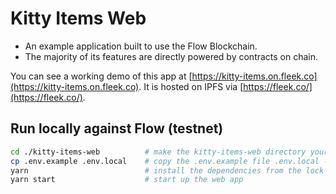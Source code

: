 # Kitty Items Web

- An example application built to use the Flow Blockchain.
- The majority of its features are directly powered by contracts on chain.

You can see a working demo of this app at [https://kitty-items.on.fleek.co](https://kitty-items.on.fleek.co).
It is hosted on IPFS via [https://fleek.co/](https://fleek.co/).

## Run locally against Flow (testnet)

```sh
cd ./kitty-items-web          # make the kitty-items-web directory your current directory
cp .env.example .env.local    # copy the .env.example file .env.local -- this will configure the web app to point to testnet
yarn                          # install the dependencies from the lock file
yarn start                    # start up the web app
```
